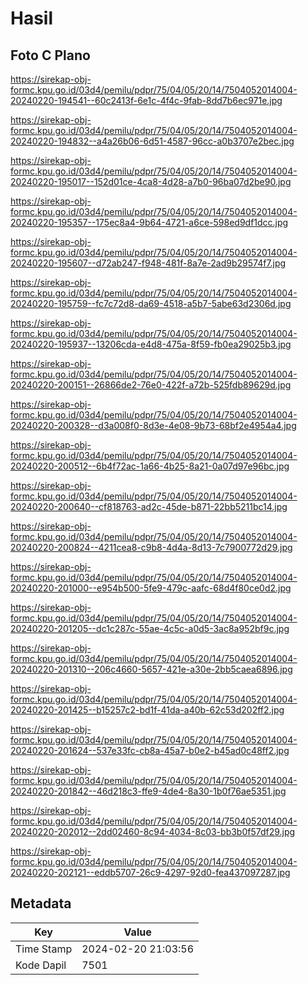 # Hasil

## Foto C Plano

https://sirekap-obj-formc.kpu.go.id/03d4/pemilu/pdpr/75/04/05/20/14/7504052014004-20240220-194541--60c2413f-6e1c-4f4c-9fab-8dd7b6ec971e.jpg

https://sirekap-obj-formc.kpu.go.id/03d4/pemilu/pdpr/75/04/05/20/14/7504052014004-20240220-194832--a4a26b06-6d51-4587-96cc-a0b3707e2bec.jpg

https://sirekap-obj-formc.kpu.go.id/03d4/pemilu/pdpr/75/04/05/20/14/7504052014004-20240220-195017--152d01ce-4ca8-4d28-a7b0-96ba07d2be90.jpg

https://sirekap-obj-formc.kpu.go.id/03d4/pemilu/pdpr/75/04/05/20/14/7504052014004-20240220-195357--175ec8a4-9b64-4721-a6ce-598ed9df1dcc.jpg

https://sirekap-obj-formc.kpu.go.id/03d4/pemilu/pdpr/75/04/05/20/14/7504052014004-20240220-195607--d72ab247-f948-481f-8a7e-2ad9b29574f7.jpg

https://sirekap-obj-formc.kpu.go.id/03d4/pemilu/pdpr/75/04/05/20/14/7504052014004-20240220-195759--fc7c72d8-da69-4518-a5b7-5abe63d2306d.jpg

https://sirekap-obj-formc.kpu.go.id/03d4/pemilu/pdpr/75/04/05/20/14/7504052014004-20240220-195937--13206cda-e4d8-475a-8f59-fb0ea29025b3.jpg

https://sirekap-obj-formc.kpu.go.id/03d4/pemilu/pdpr/75/04/05/20/14/7504052014004-20240220-200151--26866de2-76e0-422f-a72b-525fdb89629d.jpg

https://sirekap-obj-formc.kpu.go.id/03d4/pemilu/pdpr/75/04/05/20/14/7504052014004-20240220-200328--d3a008f0-8d3e-4e08-9b73-68bf2e4954a4.jpg

https://sirekap-obj-formc.kpu.go.id/03d4/pemilu/pdpr/75/04/05/20/14/7504052014004-20240220-200512--6b4f72ac-1a66-4b25-8a21-0a07d97e96bc.jpg

https://sirekap-obj-formc.kpu.go.id/03d4/pemilu/pdpr/75/04/05/20/14/7504052014004-20240220-200640--cf818763-ad2c-45de-b871-22bb5211bc14.jpg

https://sirekap-obj-formc.kpu.go.id/03d4/pemilu/pdpr/75/04/05/20/14/7504052014004-20240220-200824--4211cea8-c9b8-4d4a-8d13-7c7900772d29.jpg

https://sirekap-obj-formc.kpu.go.id/03d4/pemilu/pdpr/75/04/05/20/14/7504052014004-20240220-201000--e954b500-5fe9-479c-aafc-68d4f80ce0d2.jpg

https://sirekap-obj-formc.kpu.go.id/03d4/pemilu/pdpr/75/04/05/20/14/7504052014004-20240220-201205--dc1c287c-55ae-4c5c-a0d5-3ac8a952bf9c.jpg

https://sirekap-obj-formc.kpu.go.id/03d4/pemilu/pdpr/75/04/05/20/14/7504052014004-20240220-201310--206c4660-5657-421e-a30e-2bb5caea6896.jpg

https://sirekap-obj-formc.kpu.go.id/03d4/pemilu/pdpr/75/04/05/20/14/7504052014004-20240220-201425--b15257c2-bd1f-41da-a40b-62c53d202ff2.jpg

https://sirekap-obj-formc.kpu.go.id/03d4/pemilu/pdpr/75/04/05/20/14/7504052014004-20240220-201624--537e33fc-cb8a-45a7-b0e2-b45ad0c48ff2.jpg

https://sirekap-obj-formc.kpu.go.id/03d4/pemilu/pdpr/75/04/05/20/14/7504052014004-20240220-201842--46d218c3-ffe9-4de4-8a30-1b0f76ae5351.jpg

https://sirekap-obj-formc.kpu.go.id/03d4/pemilu/pdpr/75/04/05/20/14/7504052014004-20240220-202012--2dd02460-8c94-4034-8c03-bb3b0f57df29.jpg

https://sirekap-obj-formc.kpu.go.id/03d4/pemilu/pdpr/75/04/05/20/14/7504052014004-20240220-202121--eddb5707-26c9-4297-92d0-fea437097287.jpg


## Metadata

| Key        | Value               |
| ---------- | ------------------- |
| Time Stamp | 2024-02-20 21:03:56 |
| Kode Dapil | 7501                |



